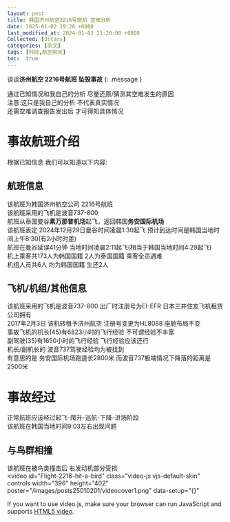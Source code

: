 ```yaml
---
layout: post
title: 韩国济州航空2216号班机 空难分析
date: 2025-01-02 19:20 +0800
last_modified_at: 2024-01-03 21:20:00 +0800
Collected: [3stars]
categories: [杂文]
tags: [科技,航空航天]
toc:  true
---
```

谈谈**济州航空 2216号航班 坠毁事故**
{: .message }

通过已知情况和我自己的分析 尽量还原/猜测其空难发生的原因  
注意:这只是我自己的分析 不代表真实情况  
还需空难调查报告发出后 才可得知具体情况

# 事故航班介绍

根据已知信息 我们可以知道以下内容:  
  
## 航班信息

该航班为韩国济州航空公司 2216号航班  
该航班采用的飞机是波音737-800  
航班从泰国曼谷**素万那普机场**起飞，返回韩国**务安国际机场**  
该航班表定 2024年12月29日曼谷时间凌晨1:30起飞 预计到达时间是韩国当地时间上午8:30(有2小时时差)  
航班在曼谷延误41分钟 当地时间凌晨2:11起飞(相当于韩国当地时间4:29起飞)  
机上乘客共173人为韩国国籍 2人为泰国国籍 乘客全员遇难  
机组人员共6人 均为韩国国籍 生还2人

## 飞机/机组/其他信息
该航班采用的飞机是波音737-800 出厂时注册号为EI-EFR 日本三井住友飞机租赁公司拥有  
2017年2月3日 该机转租予济州航空 注册号变更为HL8088 座舱布局不变  
事故飞机的机长(45)有6823小时的飞行经验 不可谓经验不丰富  
副驾驶(35)有1650小时的飞行经验 飞行经验应该还行  
机长/副机长的 波音737驾驶经验均为被找到  
有意思的是 务安国际机场跑道长2800米 而波音737极端情况下降落的距离是2500米

# 事故经过

正常航班应该经过起飞-爬升-巡航-下降-进场阶段  
该航班在韩国当地时间9:03左右出现问题

## 与鸟群相撞

该航班在被鸟类撞击后 右发动机部分受损  
<video
  id="Flight-2216-hit-a-bird"
  class="video-js vjs-default-skin"
  controls
  width="396"
  height="402"
  poster="/images/posts25010201/videocover1.png"
  data-setup="{}"
>
  <source src="/videos/posts2025010201/Flight-2216-hit-a-bird.mp4" type="video/mp4" />
  <p class="vjs-no-js">
    If you want to use video.js, make sure your browser can run JavaScript and supports <a href="https://videojs.com/html5-video-support/">HTML5 video</a>.
  </p>
</video>
